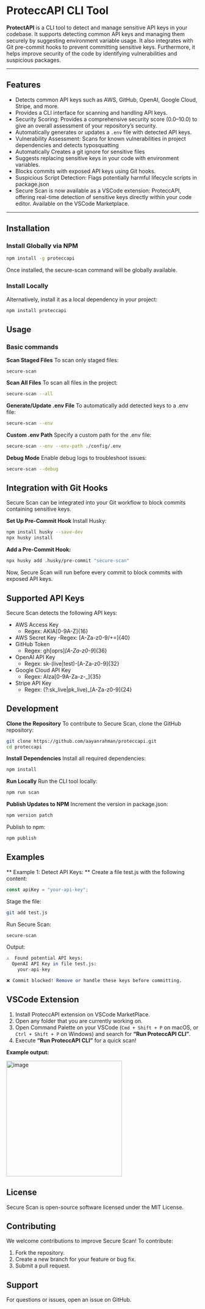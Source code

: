 # ProteccAPI CLI Tool

**ProtectAPI** is a CLI tool to detect and manage sensitive API keys in your codebase. It supports detecting common API keys and managing them securely by suggesting environment variable usage. It also integrates with Git pre-commit hooks to prevent committing sensitive keys. Furthermore, it helps improve security of the code by identifying vulnerabilities and suspicious packages. 

---

## Features

- Detects common API keys such as AWS, GitHub, OpenAI, Google Cloud, Stripe, and more.
- Provides a CLI interface for scanning and handling API keys.
- Security Scoring: Provides a comprehensive security score (0.0–10.0) to give an overall assessment of your repository’s security.
- Automatically generates or updates a `.env` file with detected API keys.
- Vulnerability Assessment: Scans for known vulnerabilities in project dependencies and detects typosquatting
- Automatically Creates a git ignore for sensitive files
- Suggests replacing sensitive keys in your code with environment variables.
- Blocks commits with exposed API keys using Git hooks.
- Suspicious Script Detection: Flags potentially harmful lifecycle scripts in package.json
- Secure Scan is now available as a VSCode extension: ProteccAPI, offering real-time detection of sensitive keys directly within your code editor. Available on the VSCode Marketplace.

---

## Installation

### Install Globally via NPM

```bash
npm install -g proteccapi
```

Once installed, the secure-scan command will be globally available.

### Install Locally
Alternatively, install it as a local dependency in your project:
```bash
npm install proteccapi
```

## Usage

### Basic commands 
**Scan Staged Files**
To scan only staged files:
```
secure-scan
```
**Scan All Files**
To scan all files in the project:
``` bash
secure-scan --all
```

**Generate/Update .env File**
To automatically add detected keys to a .env file:
```bash
secure-scan --env
```

**Custom .env Path**
Specify a custom path for the .env file:
```bash
secure-scan --env --env-path ./config/.env
```

**Debug Mode**
Enable debug logs to troubleshoot issues:
```bash
secure-scan --debug
```

## Integration with Git Hooks
Secure Scan can be integrated into your Git workflow to block commits containing sensitive keys.

**Set Up Pre-Commit Hook**
Install Husky:
``` bash
npm install husky --save-dev
npx husky install
```

**Add a Pre-Commit Hook:**
``` bash
npx husky add .husky/pre-commit "secure-scan"
```
Now, Secure Scan will run before every commit to block commits with exposed API keys.

## Supported API Keys
Secure Scan detects the following API keys:

- AWS Access Key
    - Regex: AKIA[0-9A-Z]{16}
- AWS Secret Key
    -Regex: [A-Za-z0-9/+=]{40}
- GitHub Token
    - Regex: gh[oprs]_[A-Za-z0-9_]{36}
- OpenAI API Key
    - Regex: sk-(live|test)-[A-Za-z0-9]{32}
- Google Cloud API Key
    - Regex: AIza[0-9A-Za-z-_]{35}
- Stripe API Key
    - Regex: (?:sk_live|pk_live)_[A-Za-z0-9]{24}

## Development
**Clone the Repository**
To contribute to Secure Scan, clone the GitHub repository:
``` bash
git clone https://github.com/aayanrahman/proteccapi.git
cd proteccapi
```
**Install Dependencies**
Install all required dependencies:
```bash
npm install
```

**Run Locally**
Run the CLI tool locally:
```bash
npm run scan
```

**Publish Updates to NPM**
Increment the version in package.json:
```bash
npm version patch
```
Publish to npm:
```bash
npm publish
```

## Examples
** Example 1: Detect API Keys: ** 
Create a file test.js with the following content:
```javascript
const apiKey = "your-api-key";
```
Stage the file:
```bash
git add test.js
```
Run Secure Scan: 
```bash
secure-scan
```

Output:

```mathematica
⚠️  Found potential API keys:
  OpenAI API Key in file test.js:
    your-api-key

❌ Commit blocked! Remove or handle these keys before committing.
```

## VSCode Extension
1. Install ProteccAPI extension on VSCode MarketPlace.
2. Open any folder that you are currently working on.
3. Open Command Palette on your VSCode (`Cmd + Shift + P` on macOS, or `Ctrl + Shift + P` on Windows) and search for **“Run ProteccAPI CLI”**.
4. Execute **“Run ProteccAPI CLI”** for a quick scan!

**Example output:**

<img width="303" alt="image" src="https://github.com/user-attachments/assets/0bf42aad-7711-4d17-8532-8c699bfd99b4" />

## License
Secure Scan is open-source software licensed under the MIT License.

## Contributing
We welcome contributions to improve Secure Scan! To contribute:

1. Fork the repository.
2. Create a new branch for your feature or bug fix.
3. Submit a pull request.

## Support
For questions or issues, open an issue on GitHub.



